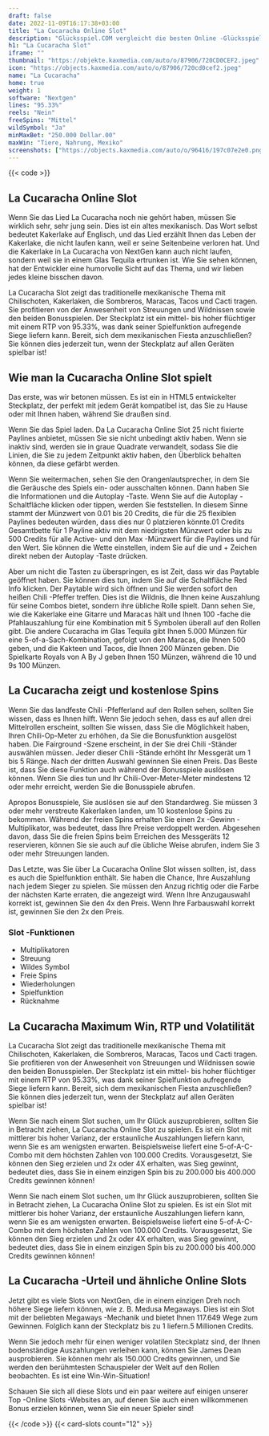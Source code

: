 ```yaml
---
draft: false
date: 2022-11-09T16:17:38+03:00
title: "La Cucaracha Online Slot"
description: "Glücksspiel.COM vergleicht die besten Online -Glücksspiel -Sites und -spiele der Kanada.  Unabhängige Produktbewertungen und exklusive Anmeldeangebote. Jetzt spielen!"
h1: "La Cucaracha Slot"
iframe: ""
thumbnail: "https://objekte.kaxmedia.com/auto/o/87906/720CD0CEF2.jpeg"
icon: "https://objects.kaxmedia.com/auto/o/87906/720cd0cef2.jpeg"
name: "La Cucaracha"
home: true
weight: 1
software: "Nextgen"
lines: "95.33%"
reels: "Nein"
freeSpins: "Mittel"
wildSymbol: "Ja"
minMaxBet: "250.000 Dollar.00"
maxWin: "Tiere, Nahrung, Mexiko"
screenshots: ["https://objects.kaxmedia.com/auto/o/96416/197c07e2e0.png"]
---
```


{{< code >}}<h2>La Cucaracha Online Slot</h2><p>Wenn Sie das Lied La Cucaracha noch nie gehört haben, müssen Sie wirklich sehr, sehr jung sein. Dies ist ein altes mexikanisch. Das Wort selbst bedeutet Kakerlake auf Englisch, und das Lied erzählt Ihnen das Leben der Kakerlake, die nicht laufen kann, weil er seine Seitenbeine verloren hat. Und die Kakerlake in La Cucaracha von NextGen kann auch nicht laufen, sondern weil sie in einem Glas Tequila ertrunken ist. Wie Sie sehen können, hat der Entwickler eine humorvolle Sicht auf das Thema, und wir lieben jedes kleine bisschen davon.</p><p>La Cucaracha Slot zeigt das traditionelle mexikanische Thema mit Chilischoten, Kakerlaken, die Sombreros, Maracas, Tacos und Cacti tragen. Sie profitieren von der Anwesenheit von Streuungen und Wildnissen sowie den beiden Bonusspielen. Der Steckplatz ist ein mittel- bis hoher flüchtiger mit einem RTP von 95.33%, was dank seiner Spielfunktion aufregende Siege liefern kann. Bereit, sich dem mexikanischen Fiesta anzuschließen? Sie können dies jederzeit tun, wenn der Steckplatz auf allen Geräten spielbar ist!</p><h2>Wie man la Cucaracha Online Slot spielt</h2><p>Das erste, was wir betonen müssen. Es ist ein in HTML5 entwickelter Steckplatz, der perfekt mit jedem Gerät kompatibel ist, das Sie zu Hause oder mit Ihnen haben, während Sie draußen sind.</p><p>Wenn Sie das Spiel laden. Da La Cucaracha Online Slot 25 nicht fixierte Paylines anbietet, müssen Sie sie nicht unbedingt aktiv haben. Wenn sie inaktiv sind, werden sie in graue Quadrate verwandelt, sodass Sie die Linien, die Sie zu jedem Zeitpunkt aktiv haben, den Überblick behalten können, da diese gefärbt werden.</p><p>Wenn Sie weitermachen, sehen Sie den Orangenlautsprecher, in dem Sie die Geräusche des Spiels ein- oder ausschalten können. Dann haben Sie die Informationen und die Autoplay -Taste. Wenn Sie auf die Autoplay -Schaltfläche klicken oder tippen, werden Sie feststellen. In diesem Sinne stammt der Münzwert von 0.01 bis 20 Credits, die für die 25 flexiblen Paylines bedeuten würden, dass dies nur 0 platzieren könnte.01 Credits Gesamtbette für 1 Payline aktiv mit dem niedrigsten Münzwert oder bis zu 500 Credits für alle Active- und den Max -Münzwert für die Paylines und für den Wert. Sie können die Wette einstellen, indem Sie auf die und + Zeichen direkt neben der Autoplay -Taste drücken.</p><p>Aber um nicht die Tasten zu überspringen, es ist Zeit, dass wir das Paytable geöffnet haben. Sie können dies tun, indem Sie auf die Schaltfläche Red Info klicken. Der Paytable wird sich öffnen und Sie werden sofort den heißen Chili -Pfeffer treffen. Dies ist die Wildnis, die Ihnen keine Auszahlung für seine Combos bietet, sondern ihre übliche Rolle spielt. Dann sehen Sie, wie die Kakerlake eine Gitarre und Maracas hält und Ihnen 100 -fache die Pfahlauszahlung für eine Kombination mit 5 Symbolen überall auf den Rollen gibt. Die andere Cucaracha im Glas Tequila gibt Ihnen 5.000 Münzen für eine 5-of-a-Sach-Kombination, gefolgt von den Maracas, die Ihnen 500 geben, und die Kakteen und Tacos, die Ihnen 200 Münzen geben. Die Spielkarte Royals von A By J geben Ihnen 150 Münzen, während die 10 und 9s 100 Münzen.</p><h2>La Cucaracha zeigt und kostenlose Spins</h2><p>Wenn Sie das landfeste Chili -Pfefferland auf den Rollen sehen, sollten Sie wissen, dass es Ihnen hilft. Wenn Sie jedoch sehen, dass es auf allen drei Mittelrollen erscheint, sollten Sie wissen, dass Sie die Möglichkeit haben, Ihren Chili-Op-Meter zu erhöhen, da Sie die Bonusfunktion ausgelöst haben. Die Fairground -Szene erscheint, in der Sie drei Chili -Ständer auswählen müssen. Jeder dieser Chili -Stände erhöht Ihr Messgerät um 1 bis 5 Ränge. Nach der dritten Auswahl gewinnen Sie einen Preis. Das Beste ist, dass Sie diese Funktion auch während der Bonusspiele auslösen können. Wenn Sie dies tun und Ihr Chili-Over-Meter-Meter mindestens 12 oder mehr erreicht, werden Sie die Bonusspiele abrufen.</p><p>Apropos Bonusspiele, Sie auslösen sie auf den Standardweg. Sie müssen 3 oder mehr verstreute Kakerlaken landen, um 10 kostenlose Spins zu bekommen. Während der freien Spins erhalten Sie einen 2x -Gewinn -Multiplikator, was bedeutet, dass Ihre Preise verdoppelt werden. Abgesehen davon, dass Sie die freien Spins beim Erreichen des Messgeräts 12 reservieren, können Sie sie auch auf die übliche Weise abrufen, indem Sie 3 oder mehr Streuungen landen.</p><p>Das Letzte, was Sie über La Cucaracha Online Slot wissen sollten, ist, dass es auch die Spielfunktion enthält. Sie haben die Chance, Ihre Auszahlung nach jedem Sieger zu spielen. Sie müssen den Anzug richtig oder die Farbe der nächsten Karte erraten, die angezeigt wird. Wenn Ihre Anzugauswahl korrekt ist, gewinnen Sie den 4x den Preis. Wenn Ihre Farbauswahl korrekt ist, gewinnen Sie den 2x den Preis.</p><h3>
Slot -Funktionen</h3><ul>
<li></span>
Multiplikatoren</li>
<li></span>
Streuung</li>
<li></span>
Wildes Symbol</li>
<li></span>
Freie Spins</li>
<li></span>
Wiederholungen</li>
<li></span>
Spielfunktion</li>
<li></span>
Rücknahme</li></ul><h2>La Cucaracha Maximum Win, RTP und Volatilität</h2><p>La Cucaracha Slot zeigt das traditionelle mexikanische Thema mit Chilischoten, Kakerlaken, die Sombreros, Maracas, Tacos und Cacti tragen. Sie profitieren von der Anwesenheit von Streuungen und Wildnissen sowie den beiden Bonusspielen. Der Steckplatz ist ein mittel- bis hoher flüchtiger mit einem RTP von 95.33%, was dank seiner Spielfunktion aufregende Siege liefern kann. Bereit, sich dem mexikanischen Fiesta anzuschließen? Sie können dies jederzeit tun, wenn der Steckplatz auf allen Geräten spielbar ist!</p><p>Wenn Sie nach einem Slot suchen, um Ihr Glück auszuprobieren, sollten Sie in Betracht ziehen, La Cucaracha Online Slot zu spielen. Es ist ein Slot mit mittlerer bis hoher Varianz, der erstaunliche Auszahlungen liefern kann, wenn Sie es am wenigsten erwarten. Beispielsweise liefert eine 5-of-A-C-Combo mit dem höchsten Zahlen von 100.000 Credits. Vorausgesetzt, Sie können den Sieg erzielen und 2x oder 4X erhalten, was Sieg gewinnt, bedeutet dies, dass Sie in einem einzigen Spin bis zu 200.000 bis 400.000 Credits gewinnen können!</p><p>Wenn Sie nach einem Slot suchen, um Ihr Glück auszuprobieren, sollten Sie in Betracht ziehen, La Cucaracha Online Slot zu spielen. Es ist ein Slot mit mittlerer bis hoher Varianz, der erstaunliche Auszahlungen liefern kann, wenn Sie es am wenigsten erwarten. Beispielsweise liefert eine 5-of-A-C-Combo mit dem höchsten Zahlen von 100.000 Credits. Vorausgesetzt, Sie können den Sieg erzielen und 2x oder 4X erhalten, was Sieg gewinnt, bedeutet dies, dass Sie in einem einzigen Spin bis zu 200.000 bis 400.000 Credits gewinnen können!</p><h2>La Cucaracha -Urteil und ähnliche Online Slots</h2><p>Jetzt gibt es viele Slots von NextGen, die in einem einzigen Dreh noch höhere Siege liefern können, wie z. B. Medusa Megaways. Dies ist ein Slot mit der beliebten Megaways -Mechanik und bietet Ihnen 117.649 Wege zum Gewinnen. Folglich kann der Steckplatz bis zu 1 liefern.5 Millionen Credits.</p><p>Wenn Sie jedoch mehr für einen weniger volatilen Steckplatz sind, der Ihnen bodenständige Auszahlungen verleihen kann, können Sie James Dean ausprobieren. Sie können mehr als 150.000 Credits gewinnen, und Sie werden den berühmtesten Schauspieler der Welt auf den Rollen beobachten. Es ist eine Win-Win-Situation!</p><p>Schauen Sie sich all diese Slots und ein paar weitere auf einigen unserer Top -Online Slots -Websites an, auf denen Sie auch einen willkommenen Bonus erzielen können, wenn Sie ein neuer Spieler sind!</p>{{< /code >}}
 {{< card-slots count="12" >}}